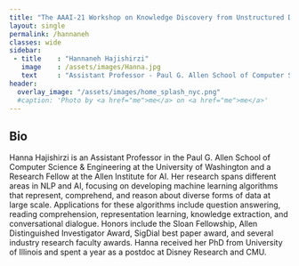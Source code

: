 ```yaml
---
title: "The AAAI-21 Workshop on Knowledge Discovery from Unstructured Data in Financial Services"
layout: single
permalink: /hannaneh
classes: wide
sidebar:
 - title    : "Hannaneh Hajishirzi"
   image    : /assets/images/Hanna.jpg
   text     : "Assistant Professor - Paul G. Allen School of Computer Science and Engineering, University of Washington, and Research Fellow, Allen Institute for AI"
header:
  overlay_image: "/assets/images/home_splash_nyc.png"
  #caption: 'Photo by <a href="me">me</a> on <a href="me">me</a>'
---
```

<h2>Bio</h2>

Hanna Hajishirzi is an Assistant Professor in the Paul G. Allen School of Computer Science & Engineering at the University of Washington and a Research Fellow at the Allen Institute for AI. Her research spans different areas in NLP and AI, focusing on developing machine learning algorithms that represent, comprehend, and reason about diverse forms of data at large scale. Applications for these algorithms include question answering, reading comprehension, representation learning, knowledge extraction, and conversational dialogue. Honors include the Sloan Fellowship, Allen Distinguished Investigator Award, SigDial best paper award, and several industry research faculty awards. Hanna received her PhD from University of Illinois and spent a year as a postdoc at Disney Research and CMU.